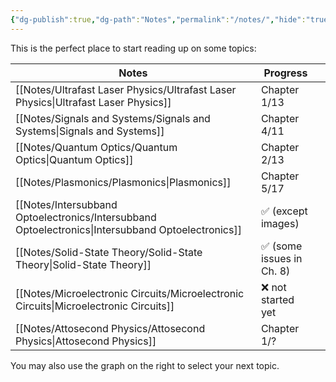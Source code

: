 ```yaml
---
{"dg-publish":true,"dg-path":"Notes","permalink":"/notes/","hide":"true","dgShowBacklinks":"false","dgShowLocalGraph":true,"updated":"2025-02-01T22:06:26.382+01:00"}
---
```


This is the perfect place to start reading up on some topics:

| Notes                                                                                             | Progress                 |     |
| ------------------------------------------------------------------------------------------------- | ------------------------ | --- |
| [[Notes/Ultrafast Laser Physics/Ultrafast Laser Physics\|Ultrafast Laser Physics]]                | Chapter 1/13             |     |
| [[Notes/Signals and Systems/Signals and Systems\|Signals and Systems]]                            | Chapter 4/11             |     |
| [[Notes/Quantum Optics/Quantum Optics\|Quantum Optics]]                                           | Chapter 2/13             |     |
| [[Notes/Plasmonics/Plasmonics\|Plasmonics]]                                                       | Chapter 5/17             |     |
| [[Notes/Intersubband Optoelectronics/Intersubband Optoelectronics\|Intersubband Optoelectronics]] | ✅ (except images)        |     |
| [[Notes/Solid-State Theory/Solid-State Theory\|Solid-State Theory]]                               | ✅ (some issues in Ch. 8) |     |
| [[Notes/Microelectronic Circuits/Microelectronic Circuits\|Microelectronic Circuits]]             | ❌ not started yet        |     |
| [[Notes/Attosecond Physics/Attosecond Physics\|Attosecond Physics]]                               | Chapter 1/?              |     |

You may also use the graph on the right to select your next topic.